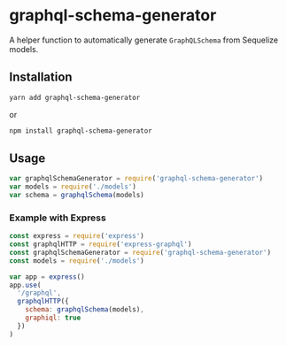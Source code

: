 # graphql-schema-generator

A helper function to automatically generate `GraphQLSchema` from Sequelize models.

## Installation

```bash
yarn add graphql-schema-generator
```

or

```bash
npm install graphql-schema-generator
```

## Usage

```javascript
var graphqlSchemaGenerator = require('graphql-schema-generator')
var models = require('./models')
var schema = graphqlSchema(models)
```

### Example with Express

```javascript
const express = require('express')
const graphqlHTTP = require('express-graphql')
const graphqlSchemaGenerator = require('graphql-schema-generator')
const models = require('./models')

var app = express()
app.use(
  '/graphql',
  graphqlHTTP({
    schema: graphqlSchema(models),
    graphiql: true
  })
)
```
